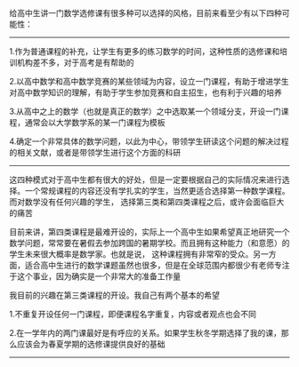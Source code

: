 给高中生讲一门数学选修课有很多种可以选择的风格，目前来看至少有以下四种可能性：

------

1.作为普通课程的补充，让学生有更多的练习数学的时间，这种性质的选修课和培训机构差不多，对于高考是有帮助的

2.以高中数学和高中数学竞赛的某些领域为内容，设立一门课程，有助于增进学生对高中数学知识的理解，有助于学生参加竞赛和自主招生，也有利于兴趣的培养

3.从高中之上的数学（也就是真正的数学）之中选取某一个领域分支，开设一门课程，通常会以大学数学系的某一门课程为模板

4.确定一个非常具体的数学问题，以此为中心，带领学生研读这个问题的解决过程的相关文献，或者是带领学生进行这个方面的科研

------

这四种模式对于高中生都有很大的好处，但是一定要根据自己的实际情况来进行选择。一个常规课程的内容还没有学扎实的学生，当然更适合选择第一种数学课程。而对数学没有任何兴趣的学生，
选择第三类和第四类课程之后，或许会面临巨大的痛苦

目前来讲，第四类课程是最难开设的，实际上一个高中生如果希望真正地研究一个数学问题，常常要在暑假去参加跨国的暑期学校。而且拥有这种能力（和意愿）的学生未来很大概率是数学家。也就是说，
这种课程拥有非常窄的受众。另一方面，适合高中生进行的数学课题虽然也很多，但是在全球范围内都很少有老师专注于这个事业，因为确实是一个非常大的准备工作量

我目前的兴趣在第三类课程的开设。我自己有两个基本的希望

1.不重复开设任何一门课程，即便课程名字重复，内容或者观点也会不同

2.在一学年内的两门课最好是有呼应的关系。如果学生秋冬学期选择了我的课，那么应该会为春夏学期的选修课提供良好的基础

------
